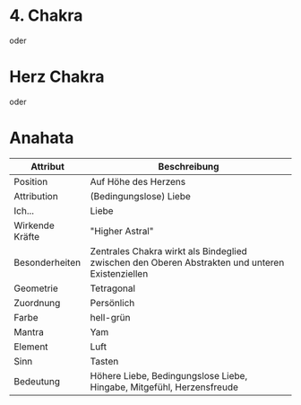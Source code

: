 # 4. Chakra
oder
# Herz Chakra
oder
# Anahata
| Attribut        | Beschreibung                                                                                    |
| --------------- | ----------------------------------------------------------------------------------------------- |
| Position        | Auf Höhe des Herzens                                                                            |
| Attribution     | (Bedingungslose) Liebe                                                                          |
| Ich...          | Liebe                                                                                           |
| Wirkende Kräfte | "Higher Astral"                                                                                 |
| Besonderheiten  | Zentrales Chakra wirkt als Bindeglied zwischen den Oberen Abstrakten und unteren Existenziellen |
| Geometrie       | Tetragonal                                                                                      |
| Zuordnung       | Persönlich                                                                                      |
| Farbe           | hell-grün                                                                                       |
| Mantra          | Yam                                                                                             |
| Element         | Luft                                                                                            |
| Sinn            | Tasten                                                                                          |
| Bedeutung       | Höhere Liebe, Bedingungslose Liebe, Hingabe, Mitgefühl, Herzensfreude                           |


